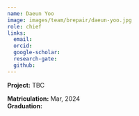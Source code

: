 ```yaml
---
name: Daeun Yoo
image: images/team/brepair/daeun-yoo.jpg
role: chief
links:
  email:
  orcid:
  google-scholar:
  research-gate:
  github:
---
```


<strong>Project:</strong> TBC <br>

<strong>Matriculation:</strong> Mar, 2024 <br>
<strong>Graduation:</strong>
